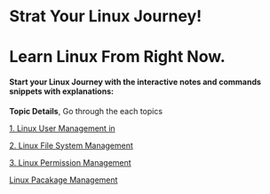 # Strat Your Linux Journey!
# Learn Linux From Right Now.

<h4>Start your Linux Journey with the interactive notes and commands snippets with explanations: </h4>

**Topic Details**, Go through the each topics 

[1. Linux User Management in ](linux_docks/User_Management.md) <br>

[2. Linux File System Management](linux_docks/File_System_Management.md)
<br>

[3.  Linux Permission Management ](linux_docks/Permission_Management.md)
<br>

[Linux Pacakage Management ](linux_docks/Pacakge_Management.md)
